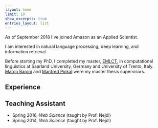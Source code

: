 ```yaml
---
layout: home
limit: 10
show_excerpts: true
entries_layout: list
---
```


As of September 2018 I've joined Amazon as an Applied Scientist.

I am interested in natural language processing, deep learning, and information retrieval.


Before starting my PhD, I completed my master, [EMLCT](http://lct-master.org/), in computational linguistics at Saarland University, Germany and University of Trento, Italy. [Marco Baroni](https://marcobaroni.org/) and [Manfred Pinkal](http://www.coli.uni-saarland.de/~pinkal/en/page.php) were my master thesis supervisors.

## Experience

## Teaching Assistant

* Spring 2016, *Web Science* (taught by Prof. Nejdl)
* Spring 2014, *Web Science* (taught by Prof. Nejdl)
